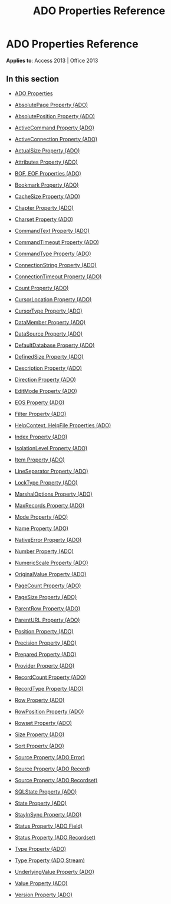 ﻿---
title: ADO Properties Reference
TOCTitle: ADO Properties
ms:assetid: 275940f1-d022-43d1-a08e-eabf22b95bef
ms:mtpsurl: https://msdn.microsoft.com/en-us/library/JJ249036(v=office.15)
ms:contentKeyID: 48543835
ms.date: 09/18/2015
mtps_version: v=office.15
---

# ADO Properties Reference


**Applies to**: Access 2013 | Office 2013

## In this section

  - [ADO Properties](ado-properties.md)

  - [AbsolutePage Property (ADO)](absolutepage-property-ado.md)

  - [AbsolutePosition Property (ADO)](absoluteposition-property-ado.md)

  - [ActiveCommand Property (ADO)](activecommand-property-ado.md)

  - [ActiveConnection Property (ADO)](activeconnection-property-ado.md)

  - [ActualSize Property (ADO)](actualsize-property-ado.md)

  - [Attributes Property (ADO)](attributes-property-ado.md)

  - [BOF, EOF Properties (ADO)](bof-eof-properties-ado.md)

  - [Bookmark Property (ADO)](bookmark-property-ado.md)

  - [CacheSize Property (ADO)](cachesize-property-ado.md)

  - [Chapter Property (ADO)](chapter-property-ado.md)

  - [Charset Property (ADO)](charset-property-ado.md)

  - [CommandText Property (ADO)](commandtext-property-ado.md)

  - [CommandTimeout Property (ADO)](commandtimeout-property-ado.md)

  - [CommandType Property (ADO)](commandtype-property-ado.md)

  - [ConnectionString Property (ADO)](connectionstring-property-ado.md)

  - [ConnectionTimeout Property (ADO)](connectiontimeout-property-ado.md)

  - [Count Property (ADO)](count-property-ado.md)

  - [CursorLocation Property (ADO)](cursorlocation-property-ado.md)

  - [CursorType Property (ADO)](cursortype-property-ado.md)

  - [DataMember Property (ADO)](datamember-property-ado.md)

  - [DataSource Property (ADO)](datasource-property-ado.md)

  - [DefaultDatabase Property (ADO)](defaultdatabase-property-ado.md)

  - [DefinedSize Property (ADO)](definedsize-property-ado.md)

  - [Description Property (ADO)](description-property-ado.md)

  - [Direction Property (ADO)](direction-property-ado.md)

  - [EditMode Property (ADO)](editmode-property-ado.md)

  - [EOS Property (ADO)](eos-property-ado.md)

  - [Filter Property (ADO)](filter-property-ado.md)

  - [HelpContext, HelpFile Properties (ADO)](helpcontext-helpfile-properties-ado.md)

  - [Index Property (ADO)](index-property-ado.md)

  - [IsolationLevel Property (ADO)](isolationlevel-property-ado.md)

  - [Item Property (ADO)](item-property-ado.md)

  - [LineSeparator Property (ADO)](lineseparator-property-ado.md)

  - [LockType Property (ADO)](locktype-property-ado.md)

  - [MarshalOptions Property (ADO)](marshaloptions-property-ado.md)

  - [MaxRecords Property (ADO)](maxrecords-property-ado.md)

  - [Mode Property (ADO)](mode-property-ado.md)

  - [Name Property (ADO)](name-property-ado.md)

  - [NativeError Property (ADO)](nativeerror-property-ado.md)

  - [Number Property (ADO)](number-property-ado.md)

  - [NumericScale Property (ADO)](numericscale-property-ado.md)

  - [OriginalValue Property (ADO)](originalvalue-property-ado.md)

  - [PageCount Property (ADO)](pagecount-property-ado.md)

  - [PageSize Property (ADO)](pagesize-property-ado.md)

  - [ParentRow Property (ADO)](parentrow-property-ado.md)

  - [ParentURL Property (ADO)](parenturl-property-ado.md)

  - [Position Property (ADO)](position-property-ado.md)

  - [Precision Property (ADO)](precision-property-ado.md)

  - [Prepared Property (ADO)](prepared-property-ado.md)

  - [Provider Property (ADO)](provider-property-ado.md)

  - [RecordCount Property (ADO)](recordcount-property-ado.md)

  - [RecordType Property (ADO)](recordtype-property-ado.md)

  - [Row Property (ADO)](row-property-ado.md)

  - [RowPosition Property (ADO)](rowposition-property-ado.md)

  - [Rowset Property (ADO)](rowset-property-ado.md)

  - [Size Property (ADO)](size-property-ado.md)

  - [Sort Property (ADO)](sort-property-ado.md)

  - [Source Property (ADO Error)](source-property-ado-error.md)

  - [Source Property (ADO Record)](source-property-ado-record.md)

  - [Source Property (ADO Recordset)](source-property-ado-recordset.md)

  - [SQLState Property (ADO)](sqlstate-property-ado.md)

  - [State Property (ADO)](state-property-ado.md)

  - [StayInSync Property (ADO)](stayinsync-property-ado.md)

  - [Status Property (ADO Field)](status-property-ado-field.md)

  - [Status Property (ADO Recordset)](status-property-ado-recordset.md)

  - [Type Property (ADO)](type-property-ado.md)

  - [Type Property (ADO Stream)](type-property-ado-stream.md)

  - [UnderlyingValue Property (ADO)](underlyingvalue-property-ado.md)

  - [Value Property (ADO)](value-property-ado.md)

  - [Version Property (ADO)](version-property-ado.md)

